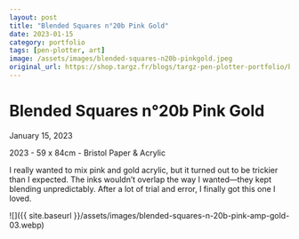 ```yaml
---
layout: post
title: "Blended Squares n°20b Pink Gold"
date: 2023-01-15
category: portfolio
tags: [pen-plotter, art]
image: /assets/images/blended-squares-n20b-pinkgold.jpeg
original_url: https://shop.targz.fr/blogs/targz-pen-plotter-portfolio/blended-squares-n-20b-pink-amp-gold
---
```



# Blended Squares n°20b Pink Gold
January 15, 2023

2023 - 59 x 84cm - Bristol Paper & Acrylic

I really wanted to mix pink and gold acrylic, but it turned out to be trickier than I expected. The inks wouldn’t overlap the way I wanted—they kept blending unpredictably. After a lot of trial and error, I finally got this one I loved.

![]({{ site.baseurl }}/assets/images/blended-squares-n-20b-pink-amp-gold-03.webp)

